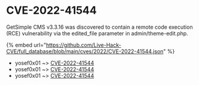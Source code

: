 # CVE-2022-41544

GetSimple CMS v3.3.16 was discovered to contain a remote code execution (RCE) vulnerability via the edited_file parameter in admin/theme-edit.php.

{% embed url="https://github.com/Live-Hack-CVE/full_database/blob/main/cves/2022/CVE-2022-41544.json" %}


* yosef0x01 ~> [CVE-2022-41544](https://www.alice-snow.ru/2022/database/cve-2022-41544/cve-2022-41544-yosef0x01)
* yosef0x01 ~> [CVE-2022-41544](https://www.alice-snow.ru/2022/database/cve-2022-41544/cve-2022-41544-yosef0x01)
* yosef0x01 ~> [CVE-2022-41544](https://www.alice-snow.ru/2022/database/cve-2022-41544/cve-2022-41544-yosef0x01)